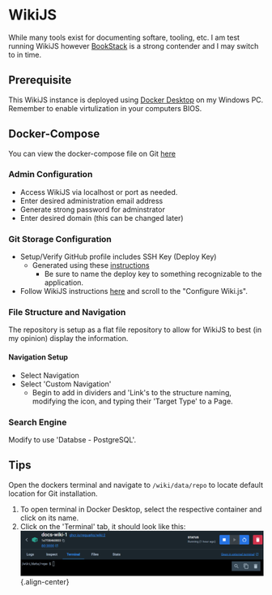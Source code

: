 # WikiJS

While many tools exist for documenting softare, tooling, etc. I am test running WikiJS however [BookStack](https://www.bookstackapp.com/) is a strong contender and I may switch to in time.

## Prerequisite

This WikiJS instance is deployed using [Docker Desktop](https://www.docker.com/products/docker-desktop/) on my Windows PC. Remember to enable virtulization in your computers BIOS.

## Docker-Compose

You can view the docker-compose file on Git [here](https://adamzvolanek.github.io/alexandria_splash_page/)

### Admin Configuration

- Access WikiJS via localhost or port as needed.
- Enter desired administration email address
- Generate strong password for adminstrator
- Enter desired domain (this can be changed later)

### Git Storage Configuration

- Setup/Verify GitHub profile includes SSH Key (Deploy Key)
  - Generated using these [instructions](https://docs.github.com/en/authentication/connecting-to-github-with-ssh/generating-a-new-ssh-key-and-adding-it-to-the-ssh-agent#generating-a-new-ssh-key)
    - Be sure to name the deploy key to something recognizable to the application.
- Follow WikiJS instructions [here](https://docs.requarks.io/en/storage/git) and scroll to the "Configure Wiki.js".

### File Structure and Navigation

The repository is setup as a flat file repository to allow for WikiJS to best (in my opinion) display the information.

#### Navigation Setup

- Select Navigation
- Select 'Custom Navigation'
  - Begin to add in dividers and 'Link's to the structure naming, modifying the icon, and typing their 'Target Type' to a Page.

### Search Engine

Modify to use 'Databse - PostgreSQL'.

## Tips

Open the dockers terminal and navigate to `/wiki/data/repo` to locate default location for Git installation.

1. To open terminal in Docker Desktop, select the respective container and click on its name.
2. Click on the 'Terminal' tab, it should look like this: ![image.png](/image.png){.align-center}
